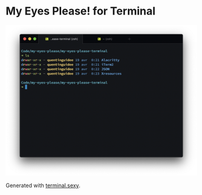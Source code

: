 # My Eyes Please! for Terminal

![Screenshot](https://github.com/quentinguidee/My-Eyes-Please-Terminal/raw/master/_Screenshots/Screenshot.png)

Generated with [terminal.sexy](https://terminal.sexy).
